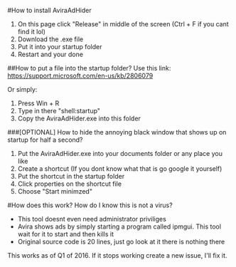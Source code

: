 #How to install AviraAdHider
1. On this page click "Release" in middle of the screen (Ctrl + F if you cant find it lol)
2. Download the .exe file
3. Put it into your startup folder
4. Restart and your done

##How to put a file into the startup folder?
Use this link:
https://support.microsoft.com/en-us/kb/2806079

Or simply:

1. Press Win + R
2. Type in there "shell:startup"
3. Copy the AviraAdHider.exe into this folder

###[OPTIONAL] How to hide the annoying black window that shows up on startup for half a second?
1. Put the AviraAdHider.exe into your documents folder or any place you like
2. Create a shortcut (If you dont know what that is go google it yourself)
3. Put the shortcut in the startup folder
4. Click properties on the shortcut file
5. Choose "Start minimzed"

#How does this work? How do I know this is not a virus?
- This tool doesnt even need administrator priviliges
- Avira shows ads by simply starting a program called ipmgui. This tool wait for it to start and then kills it
- Original source code is 20 lines, just go look at it there is nothing there

This works as of Q1 of 2016. If it stops working create a new issue, I'll fix it.
